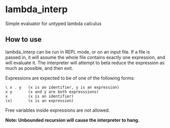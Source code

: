 # lambda_interp
Simple evaluator for untyped lambda calculus

## How to use

lambda_interp can be run in REPL mode, or on an input file. If a file is passed in, it will assume 
the whole file contains exactly one expression, and will evaluate it. The interpreter will attempt
to beta reduce the expression as much as possible, and then exit.

Expressions are expected to be of one of the following forms:
```
\ x . y   (x is an identifier, y is an expression)
x y       (x and y are both expresssions)
x         (x is an identifier)
(x)       (x is an expression)
```

Free variables inside expressions are not allowed.

**Note: Unbounded recursion will cause the interpreter to hang.**
